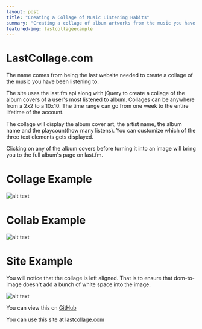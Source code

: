 ```yaml
---
layout: post
title: "Creating a Collage of Music Listening Habits"
summary: "Creating a collage of album artworks from the music you have been listening to"
featured-img: lastcollageexample
---
```


# LastCollage.com

The name comes from being the last website needed to create a collage of the music you have been listening to. 

The site uses the last.fm api along with jQuery to create a collage of the album covers of a user's most listened to album. Collages can be anywhere from a 2x2 to a 10x10. The time range can go from one week to the entire lifetime of the account.

The collage will display the album cover art, the artist name, the album name and the playcount(how many listens). You can customize which of the three text elements gets displayed.

Clicking on any of the album covers before turning it into an image will bring you to the full album's page on last.fm.

# Collage Example

![alt text](https://i.imgur.com/1c6jpvO.png "5x5 Collage Example")

# Collab Example

![alt text](https://i.imgur.com/QX9RE2z.png "3 Person Collab Example")

# Site Example

You will notice that the collage is left aligned. That is to ensure that dom-to-image doesn't add a bunch of white space into the image. 

![alt text](https://i.imgur.com/tFDV00Z.jpg "Site Example")

You can view this on [GitHub](https://github.com/CodedChai/LastCollage)

You can use this site at [lastcollage.com](https://www.lastcollage.com/index.html)